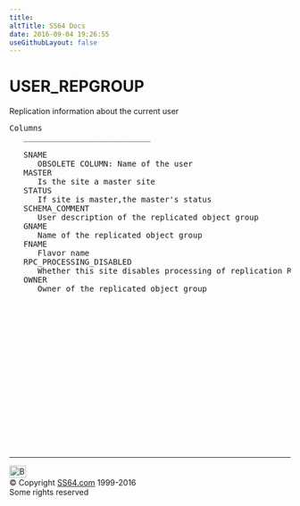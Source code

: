 ```yaml
---
title:
altTitle: SS64 Docs
date: 2016-09-04 19:26:55
useGithubLayout: false
---
```

<!-- #BeginLibraryItem "/Library/head_orad.lbi" --><!-- #EndLibraryItem --><h1>USER_REPGROUP </h1><p> Replication information about the current user </p> 
 
<pre>Columns
   ___________________________
 
   SNAME
      OBSOLETE COLUMN: Name of the user
   MASTER
      Is the site a master site
   STATUS
      If site is master,the master's status
   SCHEMA_COMMENT
      User description of the replicated object group
   GNAME
      Name of the replicated object group
   FNAME
      Flavor name
   RPC_PROCESSING_DISABLED
      Whether this site disables processing of replication RPC
   OWNER
      Owner of the replicated object group

</pre><!-- #BeginLibraryItem "/Library/foot_orad.lbi" --><p>
<!-- oracle-footer -->
<ins class="adsbygoogle" style="display:inline-block;width:300px;height:250px" data-ad-client="ca-pub-6140977852749469" data-ad-slot="4275490898"></ins>
<script>
(adsbygoogle = window.adsbygoogle || []).push({});
</script></p>
<hr>
<div id="bl" class="footer"><a href="USER_REPGROUP.html#"><img src="../images/top.png" width="30" height="22" alt="Back to the Top"></a></div>
<div id="br" class="footer, tagline">© Copyright <a href="../index.html">SS64.com</a> 1999-2016<br>
Some rights reserved</div>
<!-- #EndLibraryItem -->

